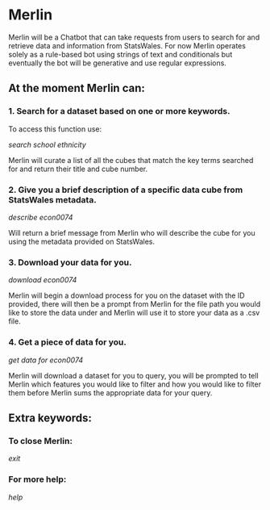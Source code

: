 # Merlin

Merlin will be a Chatbot that can take requests from users to search for and retrieve data and information from StatsWales. For now Merlin operates solely as a rule-based bot using strings of text and conditionals but eventually the bot will be generative and use regular expressions.

## At the moment Merlin can:

### 1. Search for a dataset based on one or more keywords.

To access this function use:

*search school ethnicity*

Merlin will curate a list of all the cubes that match the key terms searched for and return their title and cube number.

### 2. Give you a brief description of a specific data cube from StatsWales metadata.

*describe econ0074*

Will return a brief message from Merlin who will describe the cube for you using the metadata provided on StatsWales.

### 3. Download your data for you.

*download econ0074*

Merlin will begin a download process for you on the dataset with the ID provided, there will then be a prompt from Merlin for the file path you would like to store the data under and Merlin will use it to store your data as a .csv file.

### 4. Get a piece of data for you.

*get data for econ0074*

Merlin will download a dataset for you to query, you will be prompted to tell Merlin which features you would like to filter and how you would like to filter them before Merlin sums the appropriate data for your query.

## Extra keywords:

### To close Merlin:

*exit*

### For more help:

*help*
